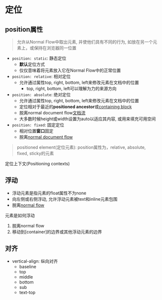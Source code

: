 # 定位

## position属性

> 允许从Normal Flow中取出元素, 并使他们具有不同的行为, 如放在另一个元素上，或保持在浏览器同一位置

- `position: static`: 静态定位
  - **默认**定位方式
  - 仅仅意味着将元素放入它在Normal Flow中的正常位置
- `position: relative`: 相对定位
  - 允许通过属性top, right, bottom, left来修改元素在文档中的位置
    - top, right, bottom, left可以理解为力的来源方向
- `position: absolute`: 绝对定位
  - 允许通过属性top, right, bottom, left来修改元素在文档中的位置
  - 定位相对于最近的**positioned ancestor**或[containing block](CSS_Containing_Block.md)
  - 脱离normal document flow[文档流](CSS_Normal_Flow.md)
  - 大多数时候height或width设置为auto以适应其内容, 或用来填充可用空间
- `position: fixed`: 固定定位
  - 相对位置**窗口**固定
  - 脱离[normal document flow](CSS_Normal_Flow.md)

> positioned element(定位元素): position属性为，relative, absolute, fixed, sticky的元素  

定位上下文(Positioning contexts)

## 浮动

- 浮动元素是指元素的float属性不为none
- 向左侧或右侧浮动, 允许浮动元素被text和inline元素包围
- 脱离[normal flow](CSS_Normal_Flow.md)

元素是如何浮动

1. 脱离normal flow
2. 移动到[container]的边界或其他浮动元素的边界

## 对齐

- vertical-align: 纵向对齐
  - baseline
  - top
  - middle
  - bottom
  - sub
  - text-top